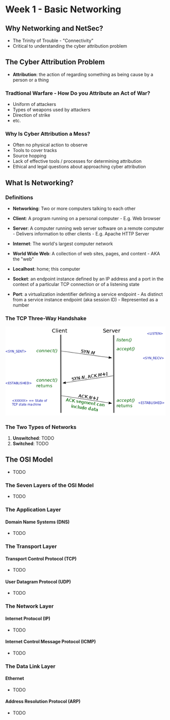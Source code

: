 # Week 1 - Basic Networking

## Why Networking and NetSec?
- The Trinity of Trouble - "Connectivity"
- Critical to understanding the cyber attribution problem


## The Cyber Attribution Problem
- __Attribution__: the action of regarding something as being cause by a person
  or a thing

### Tradtional Warfare - How Do you Attribute an Act of War?
- Uniform of attackers
- Types of weapons used by attackers
- Direction of strike
- etc.

### Why Is Cyber Attribution a Mess?
- Often no physical action to observe
- Tools to cover tracks
- Source hopping
- Lack of effective tools / processes for determining attribution
- Ethical and legal questions about approaching cyber attribution


## What Is Networking?

### Definitions
- __Networking__: Two or more computers talking to each other

- __Client__: A program running on a personal computer 
        - E.g. Web browser

- __Server__: A computer running web server software on a remote computer 
        - Delivers information to other clients
        - E.g. Apache HTTP Server

- __Internet__: The world's largest computer network

- __World Wide Web__: A collection of web sites, pages, and content
        - AKA the "web"

- __Localhost__: home; this computer

- __Socket__: an endpoint instance defined by an IP address and a port in the
  context of a particular TCP connection or of a listening state

- __Port__: a virtualization indentifier defining a service endpoint
        - As distinct from a service instance endpoint (aka session ID)
        - Represented as a number

### The TCP Three-Way Handshake
![Diagram depicting the TCP Three-Way Handshake](./media/3-way-handshake.png)

### The Two Types of Networks
1. __Unswitched__: TODO
2. __Switched__: TODO


## The OSI Model
- TODO

### The Seven Layers of the OSI Model
- TODO

### The Application Layer
#### Domain Name Systems (DNS)
- TODO

### The Transport Layer
#### Transport Control Protocol (TCP)
- TODO

#### User Datagram Protocol (UDP)
- TODO

### The Network Layer
#### Internet Protocol (IP)
- TODO

#### Internet Control Message Protocol (ICMP)
- TODO

### The Data Link Layer
#### Ethernet
- TODO

#### Address Resolution Protocol (ARP)
- TODO

